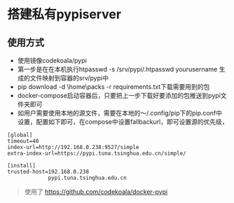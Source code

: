 # 搭建私有pypiserver

## 使用方式

- 使用镜像codekoala/pypi
- 第一步是在在本机执行htpasswd -s /srv/pypi/.htpasswd yourusername 生成的文件映射到容器的srv/pypi中
- pip download -d \home\packs -r requirements.txt下载需要用到的包
- docker-compose启动容器后，只要把上一步下载好要添加的包推送到pypi文件夹即可
- 如用户需要使用本地的源文件，需要在本地的～/.config/pip下的pip.conf中设置，配置如下即可，在compose中设置fallbackurl，即可设置源的优先级，
```
[global]
timeout=40
index-url=http://192.168.0.238:9527/simple
extra-index-url=https://pypi.tuna.tsinghua.edu.cn/simple/

[install]
trusted-host=192.168.0.238
             pypi.tuna.tsinghua.edu.cn

```

> 使用了 https://github.com/codekoala/docker-pypi